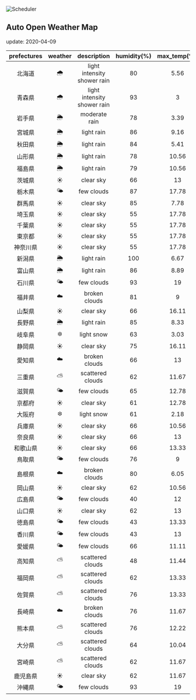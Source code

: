 ![Scheduler](https://github.com/miya/auto_open_weather_map/workflows/Scheduler/badge.svg)
## Auto Open Weather Map
update: 2020-04-09

|prefectures|weather|description|humidity(%)|max_temp(℃)|min_temp(℃)|
|:-----------:|:------------:|:------------:|:-----------:|:------------:|:-----------:|
|北海道|🌧|light intensity shower rain|80|5.56|3.89|
|青森県|🌧|light intensity shower rain|93|3|1.67|
|岩手県|🌦|moderate rain|78|3.39|3.39|
|宮城県|🌦|light rain|86|9.16|9.16|
|秋田県|🌦|light rain|84|5.41|5.41|
|山形県|🌦|light rain|78|10.56|8.33|
|福島県|🌦|light rain|79|10.56|5.56|
|茨城県|☀️|clear sky|66|13|4.44|
|栃木県|🌤|few clouds|87|17.78|9|
|群馬県|☀️|clear sky|85|7.78|6.11|
|埼玉県|☀️|clear sky|55|17.78|12|
|千葉県|☀️|clear sky|55|17.78|14.44|
|東京都|☀️|clear sky|55|17.78|11.67|
|神奈川県|☀️|clear sky|55|17.78|12.22|
|新潟県|🌦|light rain|100|6.67|6|
|富山県|🌦|light rain|86|8.89|7.78|
|石川県|🌤|few clouds|93|19|14|
|福井県|☁️|broken clouds|81|9|9|
|山梨県|☀️|clear sky|66|16.11|8.89|
|長野県|🌦|light rain|85|8.33|6.11|
|岐阜県|❄️|light snow|63|3.03|3.03|
|静岡県|☀️|clear sky|75|16.11|12.22|
|愛知県|☁️|broken clouds|66|13|12.22|
|三重県|⛅️|scattered clouds|62|11.67|11.67|
|滋賀県|🌤|few clouds|65|12.78|6.67|
|京都府|☀️|clear sky|61|12.78|4.44|
|大阪府|❄️|light snow|61|2.18|2.18|
|兵庫県|☀️|clear sky|66|10.56|4.44|
|奈良県|☀️|clear sky|66|13|4.44|
|和歌山県|☀️|clear sky|66|13.33|10.56|
|鳥取県|🌤|few clouds|76|9|9|
|島根県|☁️|broken clouds|80|6.05|6.05|
|岡山県|☀️|clear sky|62|10.56|8.33|
|広島県|🌤|few clouds|40|12|8.89|
|山口県|☀️|clear sky|62|13|13|
|徳島県|🌤|few clouds|43|13.33|10.56|
|香川県|🌤|few clouds|43|13|8.33|
|愛媛県|🌤|few clouds|66|11.11|11.11|
|高知県|⛅️|scattered clouds|48|11.44|11.44|
|福岡県|⛅️|scattered clouds|62|13.33|9.44|
|佐賀県|⛅️|scattered clouds|76|13.33|9.44|
|長崎県|☁️|broken clouds|76|11.67|11|
|熊本県|⛅️|scattered clouds|76|12.22|11|
|大分県|⛅️|scattered clouds|64|10.04|10.04|
|宮崎県|⛅️|scattered clouds|62|11.67|11.67|
|鹿児島県|☀️|clear sky|62|11.67|11.67|
|沖縄県|🌤|few clouds|93|19|14|
